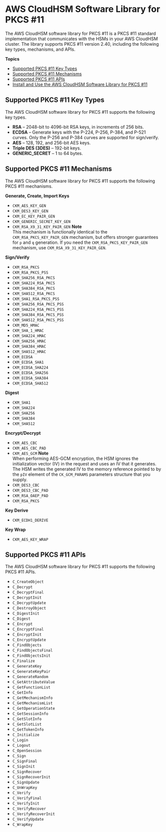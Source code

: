 # AWS CloudHSM Software Library for PKCS \#11<a name="pkcs11-library"></a>

The AWS CloudHSM software library for PKCS \#11 is a PKCS \#11 standard implementation that communicates with the HSMs in your AWS CloudHSM cluster\. The library supports PKCS \#11 version 2\.40, including the following key types, mechanisms, and APIs\.

**Topics**
+ [Supported PKCS \#11 Key Types](#pkcs11-key-types)
+ [Supported PKCS \#11 Mechanisms](#pkcs11-mechanisms)
+ [Supported PKCS \#11 APIs](#pkcs11-apis)
+ [Install and Use the AWS CloudHSM Software Library for PKCS \#11](pkcs11-library-install.md)

## Supported PKCS \#11 Key Types<a name="pkcs11-key-types"></a>

The AWS CloudHSM software library for PKCS \#11 supports the following key types\.
+ **RSA** – 2048\-bit to 4096\-bit RSA keys, in increments of 256 bits\.
+ **ECDSA** – Generate keys with the P\-224, P\-256, P\-384, and P\-521 curves\. Only the P\-256 and P\-384 curves are supported for sign/verify\.
+ **AES** – 128, 192, and 256\-bit AES keys\.
+ **Triple DES \(3DES\)** – 192\-bit keys\.
+ **GENERIC\_SECRET** – 1 to 64 bytes\.

## Supported PKCS \#11 Mechanisms<a name="pkcs11-mechanisms"></a>

The AWS CloudHSM software library for PKCS \#11 supports the following PKCS \#11 mechanisms\.

**Generate, Create, Import Keys**
+ `CKM_AES_KEY_GEN`
+ `CKM_DES3_KEY_GEN`
+ `CKM_EC_KEY_PAIR_GEN`
+ `CKM_GENERIC_SECRET_KEY_GEN`
+ `CKM_RSA_X9_31_KEY_PAIR_GEN`
**Note**  
This mechanism is functionally identical to the `CKM_RSA_PKCS_KEY_PAIR_GEN` mechanism, but offers stronger guarantees for `p` and `q` generation\. If you need the `CKM_RSA_PKCS_KEY_PAIR_GEN` mechanism, use `CKM_RSA_X9_31_KEY_PAIR_GEN`\.

**Sign/Verify**
+ `CKM_RSA_PKCS`
+ `CKM_RSA_PKCS_PSS`
+ `CKM_SHA256_RSA_PKCS`
+ `CKM_SHA224_RSA_PKCS`
+ `CKM_SHA384_RSA_PKCS`
+ `CKM_SHA512_RSA_PKCS`
+ `CKM_SHA1_RSA_PKCS_PSS`
+ `CKM_SHA256_RSA_PKCS_PSS`
+ `CKM_SHA224_RSA_PKCS_PSS`
+ `CKM_SHA384_RSA_PKCS_PSS`
+ `CKM_SHA512_RSA_PKCS_PSS`
+ `CKM_MD5_HMAC`
+ `CKM_SHA_1_HMAC`
+ `CKM_SHA224_HMAC`
+ `CKM_SHA256_HMAC`
+ `CKM_SHA384_HMAC`
+ `CKM_SHA512_HMAC`
+ `CKM_ECDSA`
+ `CKM_ECDSA_SHA1`
+ `CKM_ECDSA_SHA224`
+ `CKM_ECDSA_SHA256`
+ `CKM_ECDSA_SHA384`
+ `CKM_ECDSA_SHA512`

**Digest**
+ `CKM_SHA1`
+ `CKM_SHA224`
+ `CKM_SHA256`
+ `CKM_SHA384`
+ `CKM_SHA512`

**Encrypt/Decrypt**
+ `CKM_AES_CBC`
+ `CKM_AES_CBC_PAD`
+ `CKM_AES_GCM`
**Note**  
When performing AES\-GCM encryption, the HSM ignores the initialization vector \(IV\) in the request and uses an IV that it generates\. The HSM writes the generated IV to the memory reference pointed to by the `pIV` element of the `CK_GCM_PARAMS` parameters structure that you supply\.
+ `CKM_DES3_CBC`
+ `CKM_DES3_CBC_PAD`
+ `CKM_RSA_OAEP_PAD`
+ `CKM_RSA_PKCS`

**Key Derive**
+ `CKM_ECDH1_DERIVE`

**Key Wrap**
+ `CKM_AES_KEY_WRAP`

## Supported PKCS \#11 APIs<a name="pkcs11-apis"></a>

The AWS CloudHSM software library for PKCS \#11 supports the following PKCS \#11 APIs\.
+ `C_CreateObject`
+ `C_Decrypt`
+ `C_DecryptFinal`
+ `C_DecryptInit`
+ `C_DecryptUpdate`
+ `C_DestroyObject`
+ `C_DigestInit`
+ `C_Digest`
+ `C_Encrypt`
+ `C_EncryptFinal`
+ `C_EncryptInit`
+ `C_EncryptUpdate`
+ `C_FindObjects`
+ `C_FindObjectsFinal`
+ `C_FindObjectsInit`
+ `C_Finalize`
+ `C_GenerateKey`
+ `C_GenerateKeyPair`
+ `C_GenerateRandom`
+ `C_GetAttributeValue`
+ `C_GetFunctionList`
+ `C_GetInfo`
+ `C_GetMechanismInfo`
+ `C_GetMechanismList`
+ `C_GetOperationState`
+ `C_GetSessionInfo`
+ `C_GetSlotInfo`
+ `C_GetSlotList`
+ `C_GetTokenInfo`
+ `C_Initialize`
+ `C_Login`
+ `C_Logout`
+ `C_OpenSession`
+ `C_Sign`
+ `C_SignFinal`
+ `C_SignInit`
+ `C_SignRecover`
+ `C_SignRecoverInit`
+ `C_SignUpdate`
+ `C_UnWrapKey`
+ `C_Verify`
+ `C_VerifyFinal`
+ `C_VerifyInit`
+ `C_VerifyRecover`
+ `C_VerifyRecoverInit`
+ `C_VerifyUpdate`
+ `C_WrapKey`
